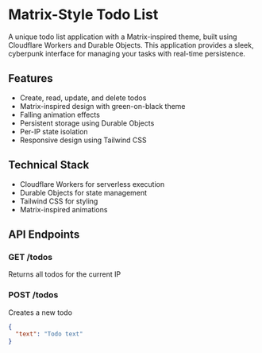 # Matrix-Style Todo List

A unique todo list application with a Matrix-inspired theme, built using Cloudflare Workers and Durable Objects. This application provides a sleek, cyberpunk interface for managing your tasks with real-time persistence.

## Features

- Create, read, update, and delete todos
- Matrix-inspired design with green-on-black theme
- Falling animation effects
- Persistent storage using Durable Objects
- Per-IP state isolation
- Responsive design using Tailwind CSS

## Technical Stack

- Cloudflare Workers for serverless execution
- Durable Objects for state management
- Tailwind CSS for styling
- Matrix-inspired animations

## API Endpoints

### GET /todos
Returns all todos for the current IP

### POST /todos
Creates a new todo
```json
{
  "text": "Todo text"
}